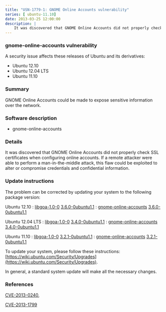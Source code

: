 ```yaml
---
title: "USN-1779-1: GNOME Online Accounts vulnerability"
series: [ ubuntu-11.10]
date: 2013-03-25 12:00:00
description: |
    It was discovered that GNOME Online Accounts did not properly check SSL certificates when configuring online accounts. If a remote attacker were able to perform a man-in-the-middle attack, this flaw could be exploited to alter or compromise credentials and confidential information. 
--- 
```

 
### gnome-online-accounts vulnerability

A security issue affects these releases of Ubuntu and its derivatives:

* Ubuntu 12.10
* Ubuntu 12.04 LTS
* Ubuntu 11.10

### Summary

GNOME Online Accounts could be made to expose sensitive information over the network.

### Software description

* gnome-online-accounts 

### Details

It was discovered that GNOME Online Accounts did not properly check SSL certificates when configuring online accounts. If a remote attacker were able to perform a man-in-the-middle attack, this flaw could be exploited to alter or compromise credentials and confidential information. 

### Update instructions

The problem can be corrected by updating your system to the following package version:

Ubuntu 12.10
 : [libgoa-1.0-0](https://launchpad.net/ubuntu/+source/gnome-online-accounts) <span> [3.6.0-0ubuntu1.1](https://launchpad.net/ubuntu/+source/gnome-online-accounts/3.6.0-0ubuntu1.1) </span> 
 : [gnome-online-accounts](https://launchpad.net/ubuntu/+source/gnome-online-accounts) <span> [3.6.0-0ubuntu1.1](https://launchpad.net/ubuntu/+source/gnome-online-accounts/3.6.0-0ubuntu1.1) </span> 

Ubuntu 12.04 LTS
 : [libgoa-1.0-0](https://launchpad.net/ubuntu/+source/gnome-online-accounts) <span> [3.4.0-0ubuntu1.1](https://launchpad.net/ubuntu/+source/gnome-online-accounts/3.4.0-0ubuntu1.1) </span> 
 : [gnome-online-accounts](https://launchpad.net/ubuntu/+source/gnome-online-accounts) <span> [3.4.0-0ubuntu1.1](https://launchpad.net/ubuntu/+source/gnome-online-accounts/3.4.0-0ubuntu1.1) </span> 

Ubuntu 11.10
 : [libgoa-1.0-0](https://launchpad.net/ubuntu/+source/gnome-online-accounts) <span> [3.2.1-0ubuntu1.1](https://launchpad.net/ubuntu/+source/gnome-online-accounts/3.2.1-0ubuntu1.1) </span> 
 : [gnome-online-accounts](https://launchpad.net/ubuntu/+source/gnome-online-accounts) <span> [3.2.1-0ubuntu1.1](https://launchpad.net/ubuntu/+source/gnome-online-accounts/3.2.1-0ubuntu1.1) </span> 

To update your system, please follow these instructions: [https://wiki.ubuntu.com/Security/Upgrades](https://wiki.ubuntu.com/Security/Upgrades).

In general, a standard system update will make all the necessary changes. 

### References

 [CVE-2013-0240](http://people.ubuntu.com/~ubuntu-security/cve/CVE-2013-0240), 

 [CVE-2013-1799](http://people.ubuntu.com/~ubuntu-security/cve/CVE-2013-1799)
 
